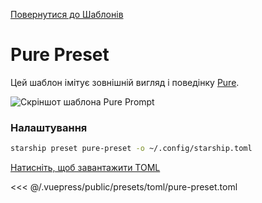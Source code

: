 [Повернутися до Шаблонів](./README.md#pure)

# Pure Preset

Цей шаблон імітує зовнішній вигляд і поведінку [Pure](https://github.com/sindresorhus/pure).

![Скріншот шаблона Pure Prompt](/presets/img/pure-preset.png)

### Налаштування

```sh
starship preset pure-preset -o ~/.config/starship.toml
```

[Натисніть, щоб завантажити TOML](/presets/toml/pure-preset.toml)

<<< @/.vuepress/public/presets/toml/pure-preset.toml
